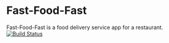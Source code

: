 # Fast-Food-Fast
Fast-Food-Fast​ is a food delivery service app for a restaurant.
[![Build Status](https://travis-ci.org/adex001/Fast-Food-Fast.svg?branch=develop)](https://travis-ci.org/adex001/Fast-Food-Fast)